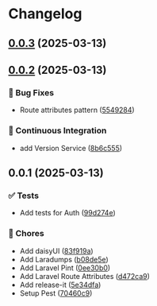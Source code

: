 # Changelog

## [0.0.3](https://github.com/true/Snapr/compare/0.0.2...0.0.3) (2025-03-13)

## [0.0.2](https://github.com/true/Snapr/compare/0.0.1...0.0.2) (2025-03-13)

### 🐛 Bug Fixes

* Route attributes pattern ([5549284](https://github.com/true/Snapr/commit/5549284118ac8f4c822f13c4c49a2c4ef8499caf))

### 👷 Continuous Integration

* add Version Service ([8b6c555](https://github.com/true/Snapr/commit/8b6c555cc6b6510ed41cac410ac9d70e2e52a171))

## 0.0.1 (2025-03-13)

### ✅ Tests

* Add tests for Auth ([99d274e](https://github.com/true/Snapr/commit/99d274e159319304b93689c18364a27974390be4))

### 🔧 Chores

* Add daisyUI ([83f919a](https://github.com/true/Snapr/commit/83f919a129b45c0ed5c60dd006428a16edea5431))
* Add Laradumps ([b08de5e](https://github.com/true/Snapr/commit/b08de5e8988c77f70793c83f5346b3ccc02297c2))
* Add Laravel Pint ([0ee30b0](https://github.com/true/Snapr/commit/0ee30b09981be6a8b9a60e5a248522a0ce8a4252))
* Add Laravel Route Attributes ([d472ca9](https://github.com/true/Snapr/commit/d472ca93613dd027cbab5afb11140f6171b971ba))
* Add release-it ([5e34dfa](https://github.com/true/Snapr/commit/5e34dfa07f8b281e83aa13d9934e659d76d80bc3))
* Setup Pest ([70460c9](https://github.com/true/Snapr/commit/70460c9c093e019f2096eba9184bba45de7404c4))
